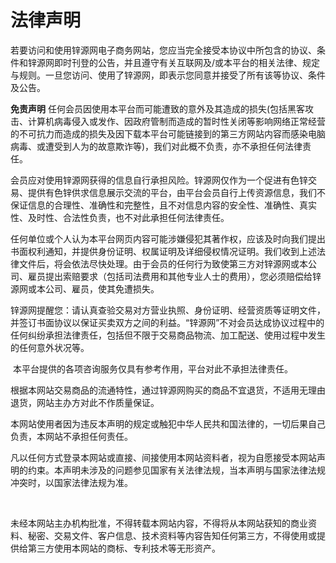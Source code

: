 # 法律声明

若要访问和使用锌源网电子商务网站，您应当完全接受本协议中所包含的协议、条件和锌源网即时刊登的公告，并且遵守有关互联网及/或本平台的相关法律、规定与规则。一旦您访问、使用了锌源网，即表示您同意并接受了所有该等协议、条件及公告。

 

**免责声明**
​       任何会员因使用本平台而可能遭致的意外及其造成的损失(包括黑客攻击、计算机病毒侵入或发作、因政府管制而造成的暂时性关闭等影响网络正常经营的不可抗力而造成的损失及因下载本平台可能链接到的第三方网站内容而感染电脑病毒、或遭受到人为的故意欺诈等)，我们对此概不负责，亦不承担任何法律责任。

​       会员应对使用锌源网获得的信息自行承担风险。锌源网仅作为一个促进有色锌交易、提供有色锌供求信息展示交流的平台，由平台会员自行上传资源信息，我们不保证信息的合理性、准确性和完整性，且不对信息内容的安全性、准确性、真实性、及时性、合法性负责，也不对此承担任何法律责任。

​       任何单位或个人认为本平台网页内容可能涉嫌侵犯其著作权，应该及时向我们提出书面权利通知，并提供身份证明、权属证明及详细侵权情况证明。我们收到上述法律文件后，将会依法尽快处理。由于会员的任何行为致使第三方对锌源网或本公司、雇员提出索赔要求（包括司法费用和其他专业人士的费用），您必须赔偿给锌源网或本公司、雇员，使其免遭损失。

​        锌源网提醒您：请认真查验交易对方营业执照、身份证明、经营资质等证明文件，并签订书面协议以保证买卖双方之间的利益。“锌源网”不对会员达成协议过程中的任何纠纷承担法律责任，包括但不限于交易商品物流、加工配送、使用过程中发生的任何意外状况等。

​        本平台提供的各项咨询服务仅具有参考作用，平台对此不承担法律责任。

​        根据本网站交易商品的流通特性，通过锌源网购买的商品不宜退货，不适用无理由退货，网站主办方对此不作质量保证。

​        本网站使用者因为违反本声明的规定或触犯中华人民共和国法律的，一切后果自己负责，本网站不承担任何责任。

​        凡以任何方式登录本网站或直接、间接使用本网站资料者，视为自愿接受本网站声明的约束。
​        本声明未涉及的问题参见国家有关法律法规，当本声明与国家法律法规冲突时，以国家法律法规为准。

​     

​        未经本网站主办机构批准，不得转载本网站内容，不得将从本网站获知的商业资料、秘密、交易文件、客户信息、技术资料等内容告知任何第三方，不得使用或提供给第三方使用本网站的商标、专利技术等无形资产。